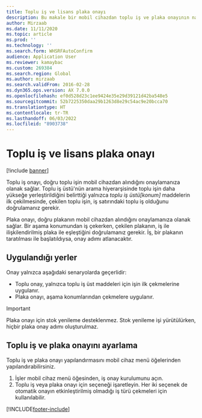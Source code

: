 ```yaml
---
title: Toplu iş ve lisans plaka onayı
description: Bu makale bir mobil cihazdan toplu iş ve plaka onayının nasıl ayarlanacağını ve uygulanacağını açıklamaktadır.
author: Mirzaab
ms.date: 11/11/2020
ms.topic: article
ms.prod: ''
ms.technology: ''
ms.search.form: WHSRFAutoConfirm
audience: Application User
ms.reviewer: kamaybac
ms.custom: 269384
ms.search.region: Global
ms.author: mirzaab
ms.search.validFrom: 2016-02-28
ms.dyn365.ops.version: AX 7.0.0
ms.openlocfilehash: ef0d528d23c1ee9424e35e29d39121d42ba548e5
ms.sourcegitcommit: 52b7225350daa29b1263d8e29c54ac9e20bcca70
ms.translationtype: HT
ms.contentlocale: tr-TR
ms.lasthandoff: 06/03/2022
ms.locfileid: "8903738"
---
```

# <a name="batch-and-license-plate-confirmation"></a>Toplu iş ve lisans plaka onayı

[!include [banner](../includes/banner.md)]

Toplu iş onayı, doğru toplu işin mobil cihazdan alındığını onaylamanıza olanak sağlar. Toplu iş üstü'nün arama hiyerarşisinde toplu işin daha yükseğe yerleştirildiğini belirttiği yalnızca *toplu iş üstü\[konum\]* maddelerin ilk çekilmesinde, çekilen toplu işin, iş satırındaki toplu iş olduğunu doğrulamanız gerekir.

Plaka onayı, doğru plakanın mobil cihazdan alındığını onaylamanıza olanak sağlar. Bir aşama konumundan iş çekerken, çekilen plakanın, iş ile ilişkilendirilmiş plaka ile eşleştiğini doğrulamanız gerekir. İş, bir plakanın taratılması ile başlatıldıysa, onay adımı atlanacaktır.

## <a name="where-it-applies"></a>Uygulandığı yerler

Onay yalnızca aşağıdaki senaryolarda geçerlidir:

- Toplu onay, yalnızca toplu iş üst maddeleri için işin ilk çekmelerine uygulanır.
- Plaka onayı, aşama konumlarından çekmelere uygulanır.

> [!IMPORTANT]
> Plaka onayı için stok yenileme desteklenmez. Stok yenileme işi yürütülürken, hiçbir plaka onay adımı oluşturulmaz.

## <a name="set-up-batch-and-license-plate-confirmation"></a>Toplu iş ve plaka onayını ayarlama

Toplu iş ve plaka onayı yapılandırmasını mobil cihaz menü öğelerinden yapılandırabilirsiniz.

1. İşler mobil cihaz menü öğesinden, iş onay kurulumunu açın.  
1. Toplu iş veya plaka onayı için seçeneği işaretleyin. Her iki seçenek de otomatik onayın etkinleştirilmiş olmadığı iş türü çekmeleri için kullanılabilir.  


[!INCLUDE[footer-include](../../includes/footer-banner.md)]
